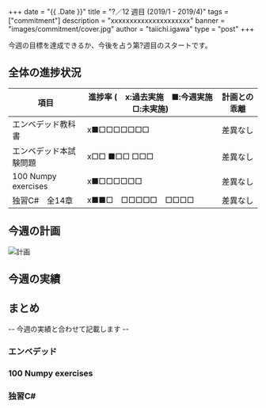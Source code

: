 +++
date = "{{ .Date }}"
title = "?／12 週目 (2019/1 - 2019/4)"
tags = ["commitment"]
description = "xxxxxxxxxxxxxxxxxxxxx"
banner = "images/commitment/cover.jpg"
author = "taiichi.igawa"
type = "post"
+++

今週の目標を達成できるか、今後を占う第?週目のスタートです。  

<!-- more -->

## 全体の進捗状況

| 項目                  | 進捗率 (　x:過去実施　■:今週実施　□:未実施) | 計画との乖離 |
|---------------------|----------------------------|--------|
| エンベデッド教科書           | x■□□□□□□□                  | 差異なし   |
| エンベデッド本試験問題         | x□□ ■□□ □□□                | 差異なし   |
| 100 Numpy exercises | x■□□□□□□                   | 差異なし   |
| 独習C\#　全14章          | x■■□　□□□□□　□□□□            | 差異なし   |

## 今週の計画

![計画](/images/commitment/week1?/week1?_plan.JPG)

## 今週の実績
<!--
![実績](/images/commitment/week1?/week1?_done.JPG)
![勉強時間の合計](/images/commitment/week1?/week1?_circle.png)
![勉強時間の分布](/images/commitment/week1?/week1?_chart.png)
-->
## まとめ
-- 今週の実績と合わせて記載します --

### エンベデッド
### 100 Numpy exercises
### 独習C\#

